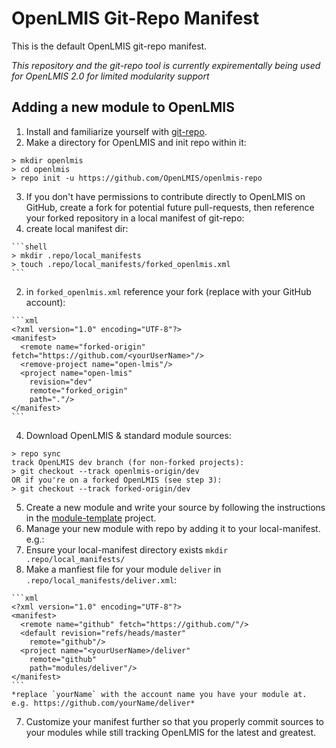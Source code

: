 # OpenLMIS Git-Repo Manifest
This is the default OpenLMIS git-repo manifest.  

*This repository and the git-repo tool is currently expirementally being used 
for OpenLMIS 2.0 for limited modularity support*

## Adding a new module to OpenLMIS

1. Install and familiarize yourself with 
[git-repo](https://code.google.com/p/git-repo/).
2. Make a directory for OpenLMIS and init repo within it:
  
  ```shell
  > mkdir openlmis
  > cd openlmis
  > repo init -u https://github.com/OpenLMIS/openlmis-repo
  ```
3. If you don't have permissions to contribute directly to OpenLMIS on GitHub, 
create a fork for potential future pull-requests, then reference your forked
repository in a local manifest of git-repo:
  1. create local manifest dir:

    ```shell
    > mkdir .repo/local_manifests
    > touch .repo/local_manifests/forked_openlmis.xml
    ```
  2. in `forked_openlmis.xml` reference your fork (replace <yourUserName>
  with your GitHub account):

    ```xml
    <?xml version="1.0" encoding="UTF-8"?>
    <manifest>
      <remote name="forked-origin" fetch="https://github.com/<yourUserName>"/>
      <remove-project name="open-lmis"/>
      <project name="open-lmis"
        revision="dev"
        remote="forked_origin"
        path="."/>
    </manifest>
    ```
4. Download OpenLMIS & standard module sources:
  
  ```shell
  > repo sync
  track OpenLMIS dev branch (for non-forked projects):
  > git checkout --track openlmis-origin/dev
  OR if you're on a forked OpenLMIS (see step 3):
  > git checkout --track forked-origin/dev
  ```
5. Create a new module and write your source by following the instructions in 
the [module-template](https://github.com/OpenLMIS/module-template) project.
6. Manage your new module with repo by adding it to your local-manifest.  e.g.:
  1. Ensure your local-manifest directory exists `mkdir .repo/local_manifests/`
  2. Make a manfiest file for your module `deliver` in 
  `.repo/local_manifests/deliver.xml`:
    
    ```xml
    <?xml version="1.0" encoding="UTF-8"?>
    <manifest>
      <remote name="github" fetch="https://github.com/"/>
      <default revision="refs/heads/master"
        remote="github"/>
      <project name="<yourUserName>/deliver"
        remote="github"
        path="modules/deliver"/>
    </manifest>
    ```
    *replace `yourName` with the account name you have your module at.  
    e.g. https://github.com/yourName/deliver*
7. Customize your manifest further so that you properly commit sources to your
modules while still tracking OpenLMIS for the latest and greatest.

